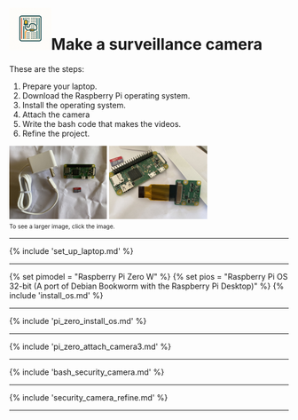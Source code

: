 #  <img src = "../../images/logo_1.png" width="15%" />Make a surveillance camera

These are the steps:

1. Prepare your laptop.
1. Download the Raspberry Pi operating system.
1. Install the operating system.
1. Attach the camera
1. Write the bash code that makes the videos.
1. Refine the project.

<a href = "../../images/pi_zero.jpeg">
<img src="../../images/pi_zero.jpeg" width="35%"/></a>
<a href = "../../images/pi_zero_cam.jpeg">
<img src="../../images/pi_zero_cam.jpeg" width="35%"/></a>
<br/>
<span style="font-size:75%;">To see a larger image, click the image.</span>

<hr/>

{% include 'set_up_laptop.md' %}

<hr/>

{% set pimodel = "Raspberry Pi Zero W" %}
{% set pios = "Raspberry Pi OS 32-bit (A port of Debian Bookworm with the Raspberry Pi Desktop)" %}
{% include 'install_os.md' %}

<hr/>

{% include 'pi_zero_install_os.md' %}

<hr/>

{% include 'pi_zero_attach_camera3.md' %}

<hr/>

{% include 'bash_security_camera.md' %}

<hr/>

{% include 'security_camera_refine.md' %}

<hr/>